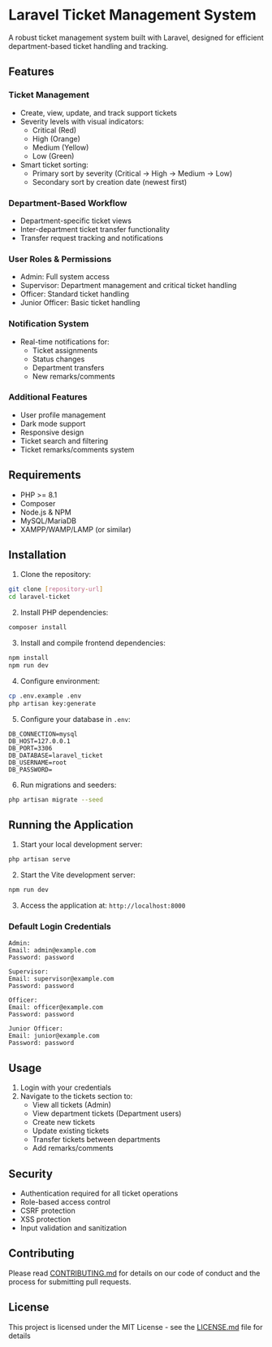 # Laravel Ticket Management System

A robust ticket management system built with Laravel, designed for efficient department-based ticket handling and tracking.

## Features

### Ticket Management
- Create, view, update, and track support tickets
- Severity levels with visual indicators:
  - Critical (Red)
  - High (Orange)
  - Medium (Yellow)
  - Low (Green)
- Smart ticket sorting:
  - Primary sort by severity (Critical → High → Medium → Low)
  - Secondary sort by creation date (newest first)

### Department-Based Workflow
- Department-specific ticket views
- Inter-department ticket transfer functionality
- Transfer request tracking and notifications

### User Roles & Permissions
- Admin: Full system access
- Supervisor: Department management and critical ticket handling
- Officer: Standard ticket handling
- Junior Officer: Basic ticket handling

### Notification System
- Real-time notifications for:
  - Ticket assignments
  - Status changes
  - Department transfers
  - New remarks/comments

### Additional Features
- User profile management
- Dark mode support
- Responsive design
- Ticket search and filtering
- Ticket remarks/comments system

## Requirements

- PHP >= 8.1
- Composer
- Node.js & NPM
- MySQL/MariaDB
- XAMPP/WAMP/LAMP (or similar)

## Installation

1. Clone the repository:
```bash
git clone [repository-url]
cd laravel-ticket
```

2. Install PHP dependencies:
```bash
composer install
```

3. Install and compile frontend dependencies:
```bash
npm install
npm run dev
```

4. Configure environment:
```bash
cp .env.example .env
php artisan key:generate
```

5. Configure your database in `.env`:
```
DB_CONNECTION=mysql
DB_HOST=127.0.0.1
DB_PORT=3306
DB_DATABASE=laravel_ticket
DB_USERNAME=root
DB_PASSWORD=
```

6. Run migrations and seeders:
```bash
php artisan migrate --seed
```

## Running the Application

1. Start your local development server:
```bash
php artisan serve
```

2. Start the Vite development server:
```bash
npm run dev
```

3. Access the application at: `http://localhost:8000`

### Default Login Credentials

```
Admin:
Email: admin@example.com
Password: password

Supervisor:
Email: supervisor@example.com
Password: password

Officer:
Email: officer@example.com
Password: password

Junior Officer:
Email: junior@example.com
Password: password
```

## Usage

1. Login with your credentials
2. Navigate to the tickets section to:
   - View all tickets (Admin)
   - View department tickets (Department users)
   - Create new tickets
   - Update existing tickets
   - Transfer tickets between departments
   - Add remarks/comments

## Security

- Authentication required for all ticket operations
- Role-based access control
- CSRF protection
- XSS protection
- Input validation and sanitization

## Contributing

Please read [CONTRIBUTING.md](CONTRIBUTING.md) for details on our code of conduct and the process for submitting pull requests.

## License

This project is licensed under the MIT License - see the [LICENSE.md](LICENSE.md) file for details
